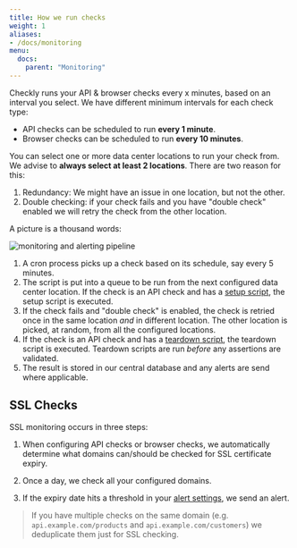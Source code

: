 ```yaml
---
title: How we run checks
weight: 1
aliases:
- /docs/monitoring
menu:
  docs:
    parent: "Monitoring"
---
```


Checkly runs your API & browser checks every x minutes, based on an interval you select. 
We have different minimum intervals for each check type:

- API checks can be scheduled to run **every 1 minute**.
- Browser checks can be scheduled to run **every 10 minutes**.

You can select one or more data center locations to run your check from. We advise to **always select at least 2 locations**.
There are two reason for this:

1. Redundancy: We might have an issue in one location, but not the other. 
2. Double checking: if your check fails and you have "double check" enabled we will retry the check from the other location.

A picture is a thousand words:

![monitoring and alerting pipeline](/docs/images/monitoring/pipeline.png)

1. A cron process picks up a check based on its schedule, say every 5 minutes.
2. The script is put into a queue to be run from the next configured data center location. If the check is an API check and has a [setup script](docs/api-checks/setup-teardown-scripts/), the setup script is executed. 
3. If the check fails and "double check" is enabled, the check is retried once in the same location *and* in different location.
The other location is picked, at random, from all the configured locations.
4. If the check is an API check and has a [teardown script](docs/api-checks/setup-teardown-scripts/), the teardown script is executed.
Teardown scripts are run *before* any assertions are validated.
5. The result is stored in our central database and any alerts are send where applicable.

 

## SSL Checks

SSL monitoring occurs in three steps:

1. When configuring API checks or browser checks, we automatically determine what domains can/should be checked for SSL certificate
expiry. 

2. Once a day, we check all your configured domains.

3. If the expiry date hits a threshold in your [alert settings](/docs/alerting/), we send an alert. 




> If you have multiple checks on the same domain (e.g. `api.example.com/products` and `api.example.com/customers`) we deduplicate them just for
SSL checking.
